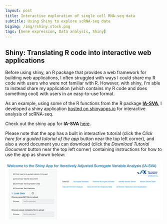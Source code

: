 ```yaml
---
layout: post
title: Interactive exploration of single cell RNA-seq data
subtitle: Using Shiny to explore scRNA-seq data
bigimg: /img/rshiny.stock.png
tags: [Gene expression, Data analysis, Shiny]
---
```


## Shiny: Translating R code into interactive web applications

Before using shiny, an R package that provides a web framework for building web applications, I often struggled with ways I could share my R code with users who were not familiar with R. 
However, with shiny, I'm able to instead share my application (which contains my R code and does something cool) with users in an
easy-to-use format. 

As an example, using some of the R functions from the R package [**IA-SVA**](https://www.bioconductor.org/packages/devel/bioc/html/iasva.html),
I developed a shiny application [hosted on shinyapps.io](http://www.shinyapps.io) for interactive analysis
of scRNA-seq.

Check out the shiny app for **IA-SVA** [here](https://nlawlor.shinyapps.io/IASVA_Shiny_08_13_2018/).

Please note that the app has a built in interactive tutorial (click the *Click here for a guided tutorial of the app* button near the top left corner), and also a word document you can download
(click the *Download Tutorial Document* button near the top left corner) containing instructions for how to use the app as shown below:

![](/img/iasva.shiny.png)

